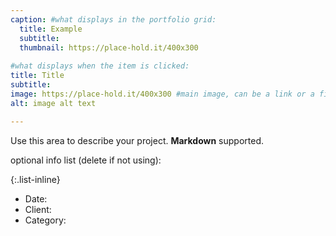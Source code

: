 ```yaml
---
caption: #what displays in the portfolio grid:
  title: Example
  subtitle: 
  thumbnail: https://place-hold.it/400x300
  
#what displays when the item is clicked:
title: Title
subtitle: 
image: https://place-hold.it/400x300 #main image, can be a link or a file in assets/img/portfolio
alt: image alt text

---
```

Use this area to describe your project. **Markdown** supported.

optional info list (delete if not using):

{:.list-inline} 
- Date: 
- Client: 
- Category: 

